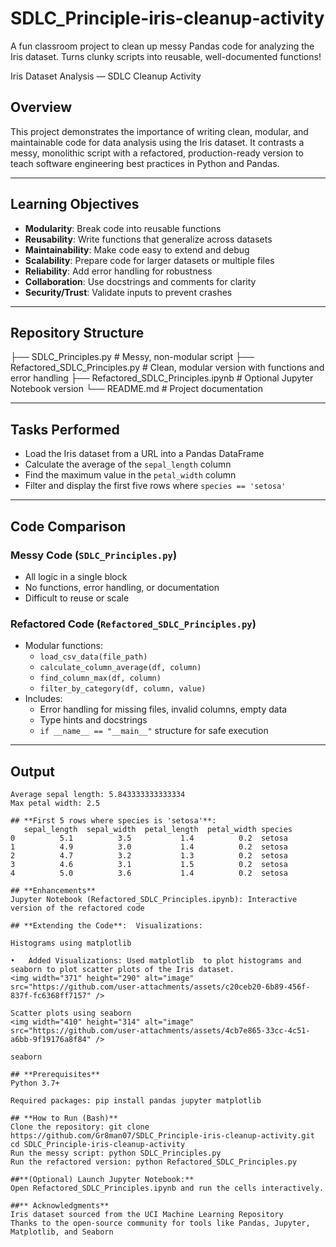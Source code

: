 # SDLC_Principle-iris-cleanup-activity
A fun classroom project to clean up messy Pandas code for analyzing the Iris dataset. Turns clunky scripts into reusable, well-documented functions!

Iris Dataset Analysis — SDLC Cleanup Activity

##  Overview

This project demonstrates the importance of writing clean, modular, and maintainable code for data analysis using the Iris dataset. It contrasts a messy, monolithic script with a refactored, production-ready version to teach software engineering best practices in Python and Pandas.

---

## Learning Objectives

- **Modularity**: Break code into reusable functions  
- **Reusability**: Write functions that generalize across datasets  
- **Maintainability**: Make code easy to extend and debug  
- **Scalability**: Prepare code for larger datasets or multiple files  
- **Reliability**: Add error handling for robustness  
- **Collaboration**: Use docstrings and comments for clarity  
- **Security/Trust**: Validate inputs to prevent crashes

---

## Repository Structure
├── SDLC_Principles.py # Messy, non-modular script
├── Refactored_SDLC_Principles.py # Clean, modular version with functions and error handling
├── Refactored_SDLC_Principles.ipynb # Optional Jupyter Notebook version
└── README.md # Project documentation


---

## Tasks Performed

- Load the Iris dataset from a URL into a Pandas DataFrame  
- Calculate the average of the `sepal_length` column  
- Find the maximum value in the `petal_width` column  
- Filter and display the first five rows where `species == 'setosa'`

---

## Code Comparison

### Messy Code (`SDLC_Principles.py`)
- All logic in a single block  
- No functions, error handling, or documentation  
- Difficult to reuse or scale

###  Refactored Code (`Refactored_SDLC_Principles.py`)
- Modular functions:
  - `load_csv_data(file_path)`
  - `calculate_column_average(df, column)`
  - `find_column_max(df, column)`
  - `filter_by_category(df, column, value)`
- Includes:
  - Error handling for missing files, invalid columns, empty data
  - Type hints and docstrings
  - `if __name__ == "__main__"` structure for safe execution

---

##  Output

```text
Average sepal length: 5.843333333333334
Max petal width: 2.5

## **First 5 rows where species is 'setosa'**:
   sepal_length  sepal_width  petal_length  petal_width species
0          5.1          3.5           1.4          0.2  setosa
1          4.9          3.0           1.4          0.2  setosa
2          4.7          3.2           1.3          0.2  setosa
3          4.6          3.1           1.5          0.2  setosa
4          5.0          3.6           1.4          0.2  setosa

## **Enhancements**
Jupyter Notebook (Refactored_SDLC_Principles.ipynb): Interactive version of the refactored code

## **Extending the Code**:  Visualizations:

Histograms using matplotlib

•	Added Visualizations: Used matplotlib  to plot histograms and seaborn to plot scatter plots of the Iris dataset.
<img width="371" height="290" alt="image" src="https://github.com/user-attachments/assets/c20ceb20-6b89-456f-837f-fc6368ff7157" />

Scatter plots using seaborn
<img width="410" height="314" alt="image" src="https://github.com/user-attachments/assets/4cb7e865-33cc-4c51-a6bb-9f19176a8f84" />

seaborn

## **Prerequisites**
Python 3.7+

Required packages: pip install pandas jupyter matplotlib

## **How to Run (Bash)**
Clone the repository: git clone https://github.com/Gr8man07/SDLC_Principle-iris-cleanup-activity.git
cd SDLC_Principle-iris-cleanup-activity
Run the messy script: python SDLC_Principles.py
Run the refactored version: python Refactored_SDLC_Principles.py

##**(Optional) Launch Jupyter Notebook:**
Open Refactored_SDLC_Principles.ipynb and run the cells interactively.

##** Acknowledgments**
Iris dataset sourced from the UCI Machine Learning Repository
Thanks to the open-source community for tools like Pandas, Jupyter, Matplotlib, and Seaborn







